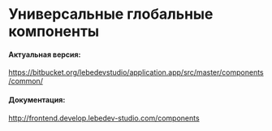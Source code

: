 # Универсальные глобальные компоненты

#### Актуальная версия:  
https://bitbucket.org/lebedevstudio/application.app/src/master/components/common/

#### Документация:  
http://frontend.develop.lebedev-studio.com/components
